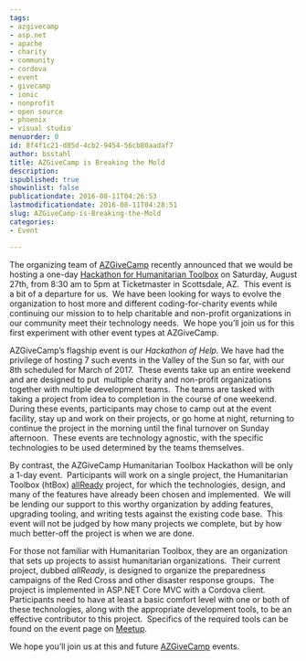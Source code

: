 ```yaml
---
tags:
- azgivecamp
- asp.net
- apache
- charity
- community
- cordova
- event
- givecamp
- ionic
- nonprofit
- open source
- phoenix
- visual studio
menuorder: 0
id: 8f4f1c21-d85d-4cb2-9454-56cb80aadaf7
author: bsstahl
title: AZGiveCamp is Breaking the Mold
description: 
ispublished: true
showinlist: false
publicationdate: 2016-08-11T04:26:53
lastmodificationdate: 2016-08-11T04:28:51
slug: AZGiveCamp-is-Breaking-the-Mold
categories:
- Event

---
```


The organizing team of [AZGiveCamp](http://www.azgivecamp.org/) recently announced that we would be hosting a one-day [Hackathon for Humanitarian Toolbox](https://www.meetup.com/AZGiveCamp/events/233223409/) on Saturday, August 27th, from 8:30 am to 5pm at Ticketmaster in Scottsdale, AZ.  This event is a bit of a departure for us.  We have been looking for ways to evolve the organization to host more and different coding-for-charity events while continuing our mission to to help charitable and non-profit organizations in our community meet their technology needs.  We hope you’ll join us for this first experiment with other event types at AZGiveCamp.

AZGiveCamp’s flagship event is our *Hackathon of Help.* We have had the privilege of hosting 7 such events in the Valley of the Sun so far, with our 8th scheduled for March of 2017.  These events take up an entire weekend and are designed to put  multiple charity and non-profit organizations together with multiple development teams.  The teams are tasked with taking a project from idea to completion in the course of one weekend.  During these events, participants may chose to camp out at the event facility, stay up and work on their projects, or go home at night, returning to continue the project in the morning until the final turnover on Sunday afternoon.  These events are technology agnostic, with the specific technologies to be used determined by the teams themselves.

By contrast, the AZGiveCamp Humanitarian Toolbox Hackathon will be only a 1-day event.  Participants will work on a single project, the Humanitarian Toolbox (htBox) [allReady](http://htbox.org) project, for which the technologies, design, and many of the features have already been chosen and implemented.  We will be lending our support to this worthy organization by adding features, upgrading tooling, and writing tests against the existing code base.  This event will not be judged by how many projects we complete, but by how much better-off the project is when we are done.

For those not familiar with Humanitarian Toolbox, they are an organization that sets up projects to assist humanitarian organizations.  Their current project, dubbed *allReady*, is designed to organize the preparedness campaigns of the Red Cross and other disaster response groups.  The project is implemented in ASP.NET Core MVC with a Cordova client. Participants need to have at least a basic comfort level with one or both of these technologies, along with the appropriate development tools, to be an effective contributor to this project.  Specifics of the required tools can be found on the event page on [Meetup](https://www.meetup.com/AZGiveCamp/events/233223409/).

We hope you’ll join us at this and future [AZGiveCamp](http://www.azgivecamp.org/) events.

